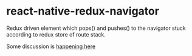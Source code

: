 # react-native-redux-navigator
Redux driven <Navigator> element which pops() and pushes() to the navigator stuck according to redux store of route stack.

Some discussion is [happening here](https://github.com/rackt/redux/issues/404)
